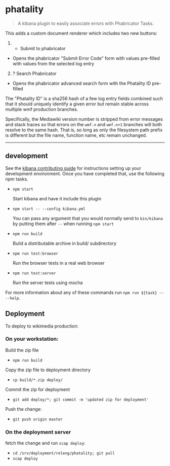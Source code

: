# phatality

> A kibana plugin to easily associate errors with Phabricator Tasks.

This adds a custom document renderer which includes two new buttons:

1. + Submit to phabricator
 * Opens the phabricator "Submit Error Code" form with values
   pre-filled with values from the selected log entry
2. ? Search Phabricator
 * Opens the phabricator advanced search form with the Phatality ID
   pre-filled

The "Phatality ID" is a sha256 hash of a few log entry fields combined
such that it should uniquely identify a given error but remain stable
across multiple wmf production branches.

Specifically, the Mediawiki version number is stripped from error messages
and stack traces so that errors on the `wmf.n` and `wmf.n+1` branches will
both resolve to the same hash. That is, so long as only the filesystem path
prefix is different but the file name, function name, etc remain unchanged.

---

## development

See the [kibana contributing guide](https://github.com/elastic/kibana/blob/master/CONTRIBUTING.md) for instructions setting up your development environment. Once you have completed that, use the following npm tasks.

  - `npm start`

    Start kibana and have it include this plugin

  - `npm start -- --config kibana.yml`

    You can pass any argument that you would normally send to `bin/kibana` by putting them after `--` when running `npm start`

  - `npm run build`

    Build a distributable archive in build/ subdirectory

  - `npm run test:browser`

    Run the browser tests in a real web browser

  - `npm run test:server`

    Run the server tests using mocha

For more information about any of these commands run `npm run ${task} -- --help`.

## Deployment

To deploy to wikimedia production:

### On your workstation:

Build the zip file
  - `npm run build`

Copy the zip file to deployment directory
  - `cp build/*.zip deploy/`

  Commit the zip for deployment
  - `git add deploy/*; git commit -m 'updated zip for deployment'`

 Push the change:

  - `git push origin master`

### On the deployment server

 fetch the change and run `scap deploy`:

- `cd /srv/deployment/releng/phatality; git pull`
- `scap deploy`

